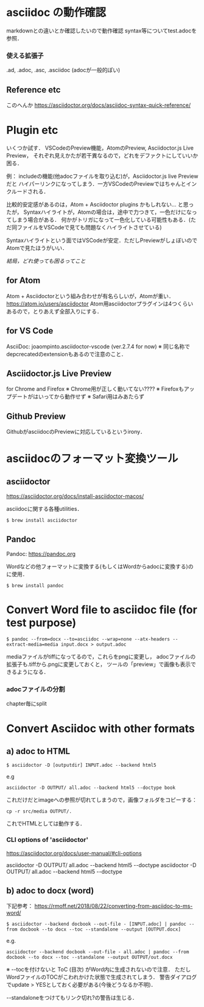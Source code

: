 # asciidoc の動作確認

markdownとの違いとか確認したいので動作確認
syntax等についてtest.adocを参照．

### 使える拡張子
.ad, .adoc, .asc, .asciidoc
(adocが一般的ぽい)

## Reference etc
このへんか
https://asciidoctor.org/docs/asciidoc-syntax-quick-reference/


# Plugin etc
いくつか試す．
VSCodeのPreview機能，AtomのPreview, Asciidoctor.js Live Preview，
それぞれ見えかたが若干異なるので，どれをデファクトにしていいか困る．

例： includeの機能(他adocファイルを取り込む)が，Asciidoctor.js live Previewだと
ハイパーリンクになってしまう．一方VSCodeのPreviewではちゃんとインクルードされる．

比較的安定感があるのは，Atom + Asciidoctor plugins かもしれない… と思ったが，
Syntaxハイライトが，Atomの場合は，途中で力つきて，一色だけになってしまう場合がある．
何かがトリガになって一色化している可能性もある．(ただ同ファイルをVSCodeで見ても問題なくハイライトさせている)

Syntaxハイライトという面ではVSCodeが安定．ただしPreviewがしょぼいのでAtomで見たほうがいい．


*結局，どれ使っても困るってこと*




## for Atom
Atom + Asciidoctorという組み合わせが有名らしいが，Atomが重い．
https://atom.io/users/asciidoctor
Atom用asciidoctorプラグインは4つくらいあるので，とりあえず全部入りにする．

## for VS Code
AsciiDoc: joaompinto.asciidoctor-vscode  (ver.2.7.4 for now)
※ 同じ名称でdepcrecatedのextensionもあるので注意のこと．


## Asciidoctor.js Live Preview
for Chrome and Firefox
※ Chrome用が正しく動いてない????
※ Firefoxもアップデートがはいってから動作せず
※ Safari用はみあたらず

## Github Preview
GithubがasciidocのPreviewに対応しているというirony．


# asciidocのフォーマット変換ツール

## asciidoctor
https://asciidoctor.org/docs/install-asciidoctor-macos/

asciidocに関する各種utilities．

```
$ brew install asciidoctor
```

## Pandoc
Pandoc: https://pandoc.org

Wordなどの他フォーマットに変換する(もしくはWordからadocに変換する)のに使用．

```
$ brew install pandoc
```


# Convert Word file to asciidoc file (for test purpose)

```
$ pandoc --from=docx --to=asciidoc --wrap=none --atx-headers --extract-media=media input.docx > output.adoc
```

mediaファイルがtiffになってるので，これらをpngに変更し，
adocファイルの拡張子も.tiffから.pngに変更しておくと，
ツールの「preview」で画像も表示できるようになる．

### adocファイルの分割
chapter毎にsplit






# Convert Asciidoc with other formats

## a) adoc to HTML

```
$ asciidoctor -D [outputdir] INPUT.adoc --backend html5
```
e.g
```
asciidoctor -D OUTPUT/ all.adoc --backend html5 --doctype book
```
これだけだとimageへの参照が切れてしまうので，画像フォルダをコピーする：
```
cp -r src/media OUTPUT/.
```
これでHTMLとしては動作する．


### CLI options of 'asciidoctor'
https://asciidoctor.org/docs/user-manual/#cli-options


asciidoctor -D OUTPUT/ all.adoc --backend html5 --doctype
asciidoctor -D OUTPUT/ all.adoc --backend html5 --doctype




## b) adoc to docx (word)
下記参考：
https://rmoff.net/2018/08/22/converting-from-asciidoc-to-ms-word/

```
$ asciidoctor --backend docbook --out-file - [INPUT.adoc] | pandoc --from docbook --to docx --toc --standalone --output [OUTPUT.docx]
```
e.g.
```
asciidoctor --backend docbook --out-file - all.adoc | pandoc --from docbook --to docx --toc --standalone --output OUTPUT/out.docx
```


※ --tocを付けないと ToC (目次) がWord内に生成されないので注意．
ただしWordファイルのTOCがこわれかけた状態で生成されてしまう．
警告ダイアログでupdate > YESとしておく必要がある(今後どうなるか不明)．

--standaloneをつけてもリンク切れ?の警告は生じる．
